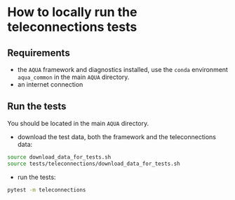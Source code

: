 # How to locally run the teleconnections tests

## Requirements

- the `AQUA` framework and diagnostics installed, use the `conda` environment `aqua_common` in the main `AQUA` directory.
- an internet connection

## Run the tests

You should be located in the main `AQUA` directory.

- download the test data, both the framework and the teleconnections data:

```bash
source download_data_for_tests.sh
source tests/teleconnections/download_data_for_tests.sh
```

- run the tests:

```bash
pytest -m teleconnections
```